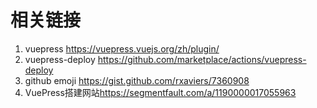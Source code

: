 # 相关链接

1. vuepress <https://vuepress.vuejs.org/zh/plugin/>
2. vuepress-deploy <https://github.com/marketplace/actions/vuepress-deploy>
3. github emoji <https://gist.github.com/rxaviers/7360908>
4. VuePress搭建网站<https://segmentfault.com/a/1190000017055963>